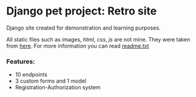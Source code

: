 # Django pet project: Retro site

Django site created for demonstration and learning purposes.

All static files such as images, *html*, *css*, *js* are not mine. 
They were taken from [here](https://github.com/learning-zone/website-templates/tree/master/retro-free-consulting-responsive-html5-website-template).
For more information you can read [readme.txt](Retro/static/readme.txt)

### Features:
* 10 endpoints 
* 3 custom forms and 1 model
* Registration-Authorization system 
